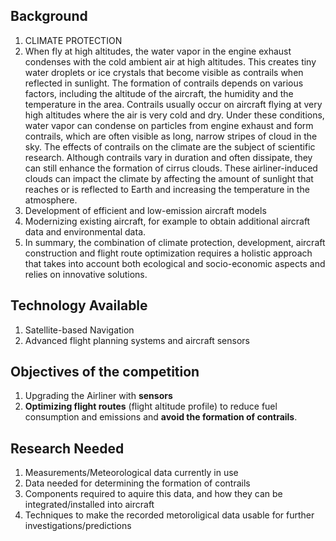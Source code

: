 ## Background

1. CLIMATE PROTECTION
2. When fly at high altitudes, the water vapor in the engine exhaust condenses with the cold ambient air at
high altitudes. This creates tiny water droplets or ice crystals that become visible as contrails when
reflected in sunlight. The formation of contrails depends on various factors, including the altitude of the aircraft, the humidity
and the temperature in the area. Contrails usually occur on aircraft flying at very high altitudes where the air
is very cold and dry. Under these conditions, water vapor can condense on particles from engine exhaust
and form contrails, which are often visible as long, narrow stripes of cloud in the sky.
The effects of contrails on the climate are the subject of scientific research. Although contrails vary in
duration and often dissipate, they can still enhance the formation of cirrus clouds. These airliner-induced
clouds can impact the climate by affecting the amount of sunlight that reaches or is reflected to Earth and
increasing the temperature in the atmosphere.
3. Development of efficient and low-emission aircraft models
4. Modernizing existing aircraft, for example to obtain additional aircraft data and environmental data. 
5. In summary, the combination of climate protection, development, aircraft construction and flight route optimization requires a holistic approach that takes into account both ecological and socio-economic aspects and relies on innovative solutions.

## Technology Available
1. Satellite-based Navigation
2. Advanced flight planning systems and aircraft sensors

## Objectives of the competition

1. Upgrading the Airliner with **sensors**
2. **Optimizing flight routes** (flight altitude profile) to reduce fuel consumption and emissions and **avoid the formation of contrails**.

## Research Needed

1. Measurements/Meteorological data currently in use
2. Data needed for determining the formation of contrails
3. Components required to aquire this data, and how they can be integrated/installed into aircraft
4. Techniques to make the recorded metoroligical data usable for further investigations/predictions
